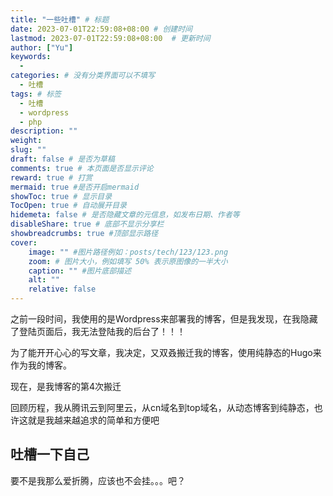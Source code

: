 ```yaml
---
title: "一些吐槽" # 标题
date: 2023-07-01T22:59:08+08:00	# 创建时间
lastmod: 2023-07-01T22:59:08+08:00	# 更新时间
author: ["Yu"]
keywords: 
  - 
categories: # 没有分类界面可以不填写
  - 吐槽
tags: # 标签
  - 吐槽
  - wordpress
  - php
description: ""
weight:
slug: ""
draft: false # 是否为草稿
comments: true # 本页面是否显示评论
reward: true # 打赏
mermaid: true #是否开启mermaid
showToc: true # 显示目录
TocOpen: true # 自动展开目录
hidemeta: false # 是否隐藏文章的元信息，如发布日期、作者等
disableShare: true # 底部不显示分享栏
showbreadcrumbs: true #顶部显示路径
cover:
    image: "" #图片路径例如：posts/tech/123/123.png
    zoom: # 图片大小，例如填写 50% 表示原图像的一半大小
    caption: "" #图片底部描述
    alt: ""
    relative: false
---
```




之前一段时间，我使用的是Wordpress来部署我的博客，但是我发现，在我隐藏了登陆页面后，我无法登陆我的后台了！！！

为了能开开心心的写文章，我决定，又双叒搬迁我的博客，使用纯静态的Hugo来作为我的博客。

现在，是我博客的第4次搬迁

回顾历程，我从腾讯云到阿里云，从cn域名到top域名，从动态博客到纯静态，也许这就是我越来越追求的简单和方便吧

## 吐槽一下自己

要不是我那么爱折腾，应该也不会挂。。。吧？
